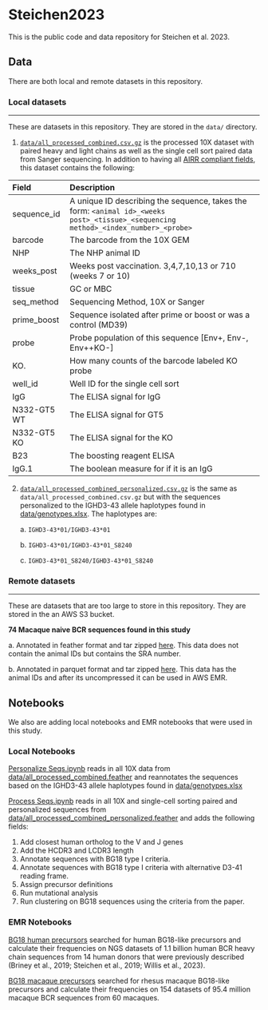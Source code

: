 # Steichen2023

This is the public code and data repository for Steichen et al. 2023.

## Data

There are both local and remote datasets in this repository.

### Local datasets

---

These are datasets in this repository. They are stored in the `data/` directory.

1. [`data/all_processed_combined.csv.gz`](data/all_processed_combined.csv.gz) is the processed 10X dataset with paired heavy and light chains as well as the single cell sort paired data from Sanger sequencing. In addition to having all [AIRR compliant fields](https://docs.airr-community.org/en/stable/datarep/rearrangements.html#fields), this dataset contains the following:

| Field       | Description                                                                                                                         |
| :---------- | :---------------------------------------------------------------------------------------------------------------------------------- |
| sequence_id | A unique ID describing the sequence, takes the form: `<animal id>_<weeks post>_<tissue>_<sequencing method>_<index_number>_<probe>` |
| barcode     | The barcode from the 10X GEM                                                                                                        |
| NHP         | The NHP animal ID                                                                                                                   |
| weeks_post  | Weeks post vaccination. 3,4,7,10,13 or 710 (weeks 7 or 10)                                                                          |
| tissue      | GC or MBC                                                                                                                           |
| seq_method  | Sequencing Method, 10X or Sanger                                                                                                    |
| prime_boost | Sequence isolated after prime or boost or was a control (MD39)                                                                      |
| probe       | Probe population of this sequence [Env+, Env-, Env++KO-]                                                                            |
| KO.         | How many counts of the barcode labeled KO probe                                                                                     |
| well_id     | Well ID for the single cell sort                                                                                                    |
| IgG         | The ELISA signal for IgG                                                                                                            |
| N332-GT5 WT | The ELISA signal for GT5                                                                                                            |
| N332-GT5 KO | The ELISA signal for the KO                                                                                                         |
| B23         | The boosting reagent ELISA                                                                                                          |
| IgG.1       | The boolean measure for if it is an IgG                                                                                             |

2. [`data/all_processed_combined_personalized.csv.gz`](data/all_processed_combined_personalized.csv.gz) is the same as `data/all_processed_combined.csv.gz` but with the sequences personalized to the IGHD3-43 allele haplotypes found in [data/genotypes.xlsx](data/genotype.xlsx). The haplotypes are:

   a. `IGHD3-43*01/IGHD3-43*01`

   b. `IGHD3-43*01/IGHD3-43*01_S8240`

   c. `IGHD3-43*01_S8240/IGHD3-43*01_S8240`

### Remote datasets

---

These are datasets that are too large to store in this repository. They are stored in the an AWS S3 bucket.

**74 Macaque naive BCR sequences found in this study**

a. Annotated in feather format and tar zipped [here](https://macaquenaive.s3.us-west-2.amazonaws.com/annotated_feather.tgz). This data does not contain the animal IDs but contains the SRA number.

b. Annotated in parquet format and tar zipped [here](https://macaquenaive.s3.us-west-2.amazonaws.com/parquet.tgz). This data has the animal IDs and after its uncompressed it can be used in AWS EMR.

## Notebooks

We also are adding local notebooks and EMR notebooks that were used in this study.

### Local Notebooks

[Personalize Seqs.ipynb](local_notebooks/Personalize%20Seqs.ipynb) reads in all 10X data from [data/all_processed_combined.feather](data/all_processed_combined.feather) and reannotates the sequences based on the IGHD3-43 allele haplotypes found in [data/genotypes.xlsx](data/genotype.xlsx)

[Process Seqs.ipynb](local_notebooks/Process%20Seqs.ipynb) reads in all 10X and single-cell sorting paired and personalized sequences from [data/all_processed_combined_personalized.feather](data/all_processed_combined_personalized.feather) and adds the following fields:

1. Add closest human ortholog to the V and J genes
2. Add the HCDR3 and LCDR3 length
3. Annotate sequences with BG18 type I criteria.
4. Annotate sequences with BG18 type I criteria with alternative D3-41 reading frame.
5. Assign precursor definitions
6. Run mutational analysis
7. Run clustering on BG18 sequences using the criteria from the paper.

### EMR Notebooks

[BG18 human precursors](emr_notebooks/BG18%20human%20precursor%202023.ipynb) searched for human BG18-like precursors and calculate their frequencies on NGS datasets of 1.1 billion human BCR heavy chain sequences from 14 human donors that were previously described (Briney et al., 2019; Steichen et al., 2019; Willis et al., 2023).

[BG18 macaque precursors](emr_notebooks/BG18%20macaque%20precursor%202023.ipynb) searched for rhesus macaque BG18-like precursors and calculate their frequencies on 154 datasets of 95.4 million macaque BCR sequences from 60 macaques.
